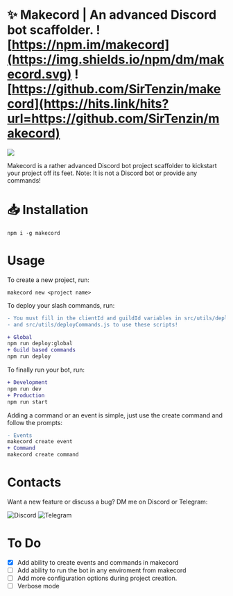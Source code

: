 # ✨ Makecord | An advanced Discord bot scaffolder. ![https://npm.im/makecord](https://img.shields.io/npm/dm/makecord.svg) ![https://github.com/SirTenzin/makecord](https://hits.link/hits?url=https://github.com/SirTenzin/makecord)

<img src="https://i.ibb.co/4tMV0LV/cover.png">

Makecord is a rather advanced Discord bot project scaffolder to kickstart your project off its feet.
Note: It is not a Discord bot or provide any commands!

# 📥 Installation 

```
npm i -g makecord
```

# Usage 

To create a new project, run:

```
makecord new <project name>
```

To deploy your slash commands, run:

```diff
- You must fill in the clientId and guildId variables in src/utils/deployCommandsGlobally.js 
- and src/utils/deployCommands.js to use these scripts! 

+ Global
npm run deploy:global
+ Guild based commands
npm run deploy
```

To finally run your bot, run:

```diff
+ Development
npm run dev
+ Production
npm run start
```

Adding a command or an event is simple, just use the create command and follow the prompts:

```diff
- Events
makecord create event
+ Command
makecord create command
```

# Contacts

Want a new feature or discuss a bug? DM me on Discord or Telegram:

![Discord](https://img.shields.io/badge/tenzin%238951-%237289DA.svg?logo=discord&logoColor=white)
![Telegram](https://img.shields.io/badge/SirTenzin-2CA5E0?logo=telegram&logoColor=white)

# To Do

- [X] Add ability to create events and commands in makecord
- [ ] Add ability to run the bot in any enviroment from makecord
- [ ] Add more configuration options during project creation.
- [ ] Verbose mode
